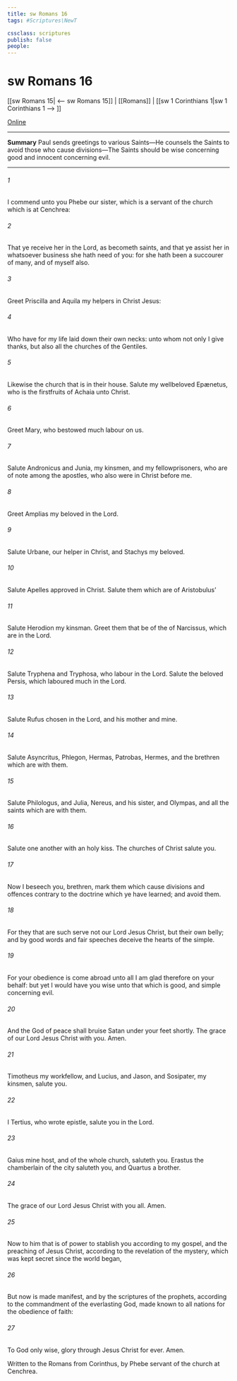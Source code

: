 ```yaml
---
title: sw Romans 16
tags: #Scriptures\NewT

cssclass: scriptures
publish: false
people:
---
```


# sw Romans 16
[[sw Romans 15| <-- sw Romans 15]] | [[Romans]] | [[sw 1 Corinthians 1|sw 1 Corinthians 1 --> ]]

[Online](https://churchofjesuschrist.org/study/scriptures/nt/rom/16?lang=eng)

---
__Summary__
Paul sends greetings to various Saints—He counsels the Saints to avoid those who cause divisions—The Saints should be wise concerning good and innocent concerning evil.

---
###### 1 
I commend unto you Phebe our sister, which is a servant of the church which is at Cenchrea:

###### 2 
That ye receive her in the Lord, as becometh saints, and that ye assist her in whatsoever business she hath need of you: for she hath been a succourer of many, and of myself also.

###### 3 
Greet Priscilla and Aquila my helpers in Christ Jesus:

###### 4 
Who have for my life laid down their own necks: unto whom not only I give thanks, but also all the churches of the Gentiles.

###### 5 
Likewise  the church that is in their house. Salute my wellbeloved Epænetus, who is the firstfruits of Achaia unto Christ.

###### 6 
Greet Mary, who bestowed much labour on us.

###### 7 
Salute Andronicus and Junia, my kinsmen, and my fellowprisoners, who are of note among the apostles, who also were in Christ before me.

###### 8 
Greet Amplias my beloved in the Lord.

###### 9 
Salute Urbane, our helper in Christ, and Stachys my beloved.

###### 10 
Salute Apelles approved in Christ. Salute them which are of Aristobulus’ 

###### 11 
Salute Herodion my kinsman. Greet them that be of the  of Narcissus, which are in the Lord.

###### 12 
Salute Tryphena and Tryphosa, who labour in the Lord. Salute the beloved Persis, which laboured much in the Lord.

###### 13 
Salute Rufus chosen in the Lord, and his mother and mine.

###### 14 
Salute Asyncritus, Phlegon, Hermas, Patrobas, Hermes, and the brethren which are with them.

###### 15 
Salute Philologus, and Julia, Nereus, and his sister, and Olympas, and all the saints which are with them.

###### 16 
Salute one another with an holy kiss. The churches of Christ salute you.

###### 17 
Now I beseech you, brethren, mark them which cause divisions and offences contrary to the doctrine which ye have learned; and avoid them.

###### 18 
For they that are such serve not our Lord Jesus Christ, but their own belly; and by good words and fair speeches deceive the hearts of the simple.

###### 19 
For your obedience is come abroad unto all  I am glad therefore on your behalf: but yet I would have you wise unto that which is good, and simple concerning evil.

###### 20 
And the God of peace shall bruise Satan under your feet shortly. The grace of our Lord Jesus Christ  with you. Amen.

###### 21 
Timotheus my workfellow, and Lucius, and Jason, and Sosipater, my kinsmen, salute you.

###### 22 
I Tertius, who wrote  epistle, salute you in the Lord.

###### 23 
Gaius mine host, and of the whole church, saluteth you. Erastus the chamberlain of the city saluteth you, and Quartus a brother.

###### 24 
The grace of our Lord Jesus Christ  with you all. Amen.

###### 25 
Now to him that is of power to stablish you according to my gospel, and the preaching of Jesus Christ, according to the revelation of the mystery, which was kept secret since the world began,

###### 26 
But now is made manifest, and by the scriptures of the prophets, according to the commandment of the everlasting God, made known to all nations for the obedience of faith:

###### 27 
To God only wise,  glory through Jesus Christ for ever. Amen.

Written to the Romans from Corinthus,  by Phebe servant of the church at Cenchrea.


